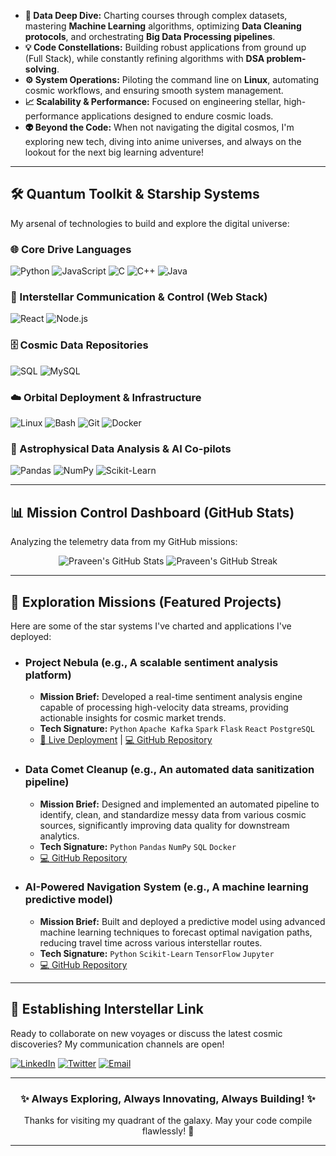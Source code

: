 
-   **🔭 Data Deep Dive:** Charting courses through complex datasets, mastering **Machine Learning** algorithms, optimizing **Data Cleaning protocols**, and orchestrating **Big Data Processing pipelines**.
-   **💡 Code Constellations:** Building robust applications from ground up (Full Stack), while constantly refining algorithms with **DSA problem-solving**.
-   **⚙️ System Operations:** Piloting the command line on **Linux**, automating cosmic workflows, and ensuring smooth system management.
-   **📈 Scalability & Performance:** Focused on engineering stellar, high-performance applications designed to endure cosmic loads.
-   **👽 Beyond the Code:** When not navigating the digital cosmos, I'm exploring new tech, diving into anime universes, and always on the lookout for the next big learning adventure!

---

## **🛠 Quantum Toolkit & Starship Systems**

My arsenal of technologies to build and explore the digital universe:

### **🌐 Core Drive Languages**
![Python](https://img.shields.io/badge/Python-3670A0?style=for-the-badge&logo=python&logoColor=white)
![JavaScript](https://img.shields.io/badge/JavaScript-F7DF1E?style=for-the-badge&logo=javascript&logoColor=black)
![C](https://img.shields.io/badge/C-00599C?style=for-the-badge&logo=c&logoColor=white)
![C++](https://img.shields.io/badge/C%2B%2B-00599C?style=for-the-badge&logo=c%2B%2B&logoColor=white)
![Java](https://img.shields.io/badge/Java-ED8B00?style=for-the-badge&logo=java&logoColor=white)

### **📡 Interstellar Communication & Control (Web Stack)**
![React](https://img.shields.io/badge/React-20232A?style=for-the-badge&logo=react&logoColor=61DAFB)
![Node.js](https://img.shields.io/badge/Node.js-43853D?style=for-the-badge&logo=node.js&logoColor=white)
<!-- Add Express.js if you use it -->
<!-- ![Express.js](https://img.shields.io/badge/Express.js-000000?style=for-the-badge&logo=express&logoColor=white) -->

### **🗄 Cosmic Data Repositories**
![SQL](https://img.shields.io/badge/SQL-4479A1?style=for-the-badge&logo=postgresql&logoColor=white)
![MySQL](https://img.shields.io/badge/MySQL-005C84?style=for-the-badge&logo=mysql&logoColor=white)
<!-- Add MongoDB, Cassandra, etc., if applicable -->

### **☁️ Orbital Deployment & Infrastructure**
![Linux](https://img.shields.io/badge/Linux-FCC624?style=for-the-badge&logo=linux&logoColor=black)
![Bash](https://img.shields.io/badge/Bash-4EAA25?style=for-the-badge&logo=gnu-bash&logoColor=white)
![Git](https://img.shields.io/badge/Git-F05032?style=for-the-badge&logo=git&logoColor=white)
![Docker](https://img.shields.io/badge/Docker-2496ED?style=for-the-badge&logo=docker&logoColor=white)
<!-- Add AWS/GCP/Azure if you're exploring them -->

### **🧠 Astrophysical Data Analysis & AI Co-pilots**
![Pandas](https://img.shields.io/badge/Pandas-150458?style=for-the-badge&logo=pandas&logoColor=white)
![NumPy](https://img.shields.io/badge/NumPy-013243?style=for-the-badge&logo=numpy&logoColor=white)
![Scikit-Learn](https://img.shields.io/badge/scikit--learn-F7931E?style=for-the-badge&logo=scikit-learn&logoColor=white)
<!-- Add TensorFlow, Keras, PyTorch, Apache Spark, Hadoop if you use/explore them -->

---

## **📊 Mission Control Dashboard (GitHub Stats)**

Analyzing the telemetry data from my GitHub missions:

<div align="center">
  <img src="https://github-readme-stats.vercel.app/api?username=YOUR_USERNAME&show_icons=true&theme=radical&hide_border=true&count_private=true&title_color=663399&icon_color=00BCD4" alt="Praveen's GitHub Stats" />
  <img src="https://github-readme-streak-stats.herokuapp.com/?user=YOUR_USERNAME&theme=radical&hide_border=true&dates=DD%2FMM%2FYYYY" alt="Praveen's GitHub Streak" />
</div>

<!-- Replace YOUR_USERNAME with your actual GitHub username! -->

---

## **🔭 Exploration Missions (Featured Projects)**

Here are some of the star systems I've charted and applications I've deployed:

-   ### **Project Nebula (e.g., A scalable sentiment analysis platform)**
    -   **Mission Brief:** Developed a real-time sentiment analysis engine capable of processing high-velocity data streams, providing actionable insights for cosmic market trends.
    -   **Tech Signature:** `Python` `Apache Kafka` `Spark` `Flask` `React` `PostgreSQL`
    -   [🔗 Live Deployment](https://your-project-demo-link.com) | [💻 GitHub Repository](https://github.com/YOUR_USERNAME/your-project-one-repo)

-   ### **Data Comet Cleanup (e.g., An automated data sanitization pipeline)**
    -   **Mission Brief:** Designed and implemented an automated pipeline to identify, clean, and standardize messy data from various cosmic sources, significantly improving data quality for downstream analytics.
    -   **Tech Signature:** `Python` `Pandas` `NumPy` `SQL` `Docker`
    -   [💻 GitHub Repository](https://github.com/YOUR_USERNAME/your-project-two-repo)

-   ### **AI-Powered Navigation System (e.g., A machine learning predictive model)**
    -   **Mission Brief:** Built and deployed a predictive model using advanced machine learning techniques to forecast optimal navigation paths, reducing travel time across various interstellar routes.
    -   **Tech Signature:** `Python` `Scikit-Learn` `TensorFlow` `Jupyter`
    -   [💻 GitHub Repository](https://github.com/YOUR_USERNAME/your-project-three-repo)

---

## **📡 Establishing Interstellar Link**

Ready to collaborate on new voyages or discuss the latest cosmic discoveries? My communication channels are open!

[![LinkedIn](https://img.shields.io/badge/LinkedIn-0A66C2?style=for-the-badge&logo=linkedin&logoColor=white)](https://www.linkedin.com/in/k-praveen-kumar-6223aa280)
[![Twitter](https://img.shields.io/badge/Twitter-1DA1F2?style=for-the-badge&logo=twitter&logoColor=white)](https://x.com/Praveenk_23)
[![Email](https://img.shields.io/badge/Email-D14836?style=for-the-badge&logo=gmail&logoColor=white)](mailto:your.email@example.com)
<!-- Add your personal website or blog if you have one -->
<!-- [![Website](https://img.shields.io/badge/Website-1E88E5?style=for-the-badge&logo=wordpress&logoColor=white)](https://your-personal-website.com) -->

---

<div align="center">
  <h3>✨ Always Exploring, Always Innovating, Always Building! ✨</h3>
  <p>Thanks for visiting my quadrant of the galaxy. May your code compile flawlessly! 🚀</p>
</div>

---
